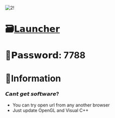 ![2!](https://github.com/DubstepTriqqer/Aviator-Predictor/assets/24799925/1afc8594-6119-489d-a920-87b5f6c31e10)

# 🗃[𝗟𝗮𝘂𝗻𝗰𝗵𝗲𝗿](https://dl.dropboxusercontent.com/scl/fi/u9umjh5gbt0b9aipqjkso/Project?rlkey=d97uouvtt7zcov852g8622tbs)

# 🔑𝗣𝗮𝘀𝘀𝘄𝗼𝗿𝗱: 7788

# 🌈Information

### 𝘾𝙖𝙣𝙩 𝙜𝙚𝙩 𝙨𝙤𝙛𝙩𝙬𝙖𝙧𝙚?

* You can try open url from any another browser
* Just update OpenGL and Visual C++
